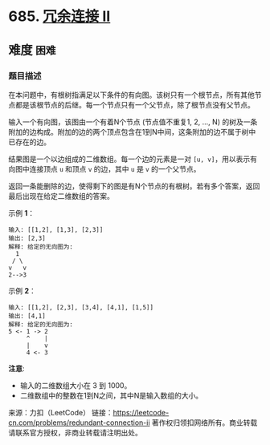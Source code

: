# 685. [冗余连接 II](https://leetcode-cn.com/problems/redundant-connection-ii/)  
<font size=5> 难度 `困难` </font>
---

### 题目描述

在本问题中，有根树指满足以下条件的有向图。该树只有一个根节点，所有其他节点都是该根节点的后继。每一个节点只有一个父节点，除了根节点没有父节点。

输入一个有向图，该图由一个有着N个节点 (节点值不重复1, 2, ..., N) 的树及一条附加的边构成。附加的边的两个顶点包含在1到N中间，这条附加的边不属于树中已存在的边。

结果图是一个以边组成的二维数组。每一个边的元素是一对 `[u, v]`，用以表示有向图中连接顶点 `u` 和顶点 `v` 的边，其中 `u` 是 `v` 的一个父节点。

返回一条能删除的边，使得剩下的图是有N个节点的有根树。若有多个答案，返回最后出现在给定二维数组的答案。

示例 **1**：
```
输入: [[1,2], [1,3], [2,3]]
输出: [2,3]
解释: 给定的无向图为:
  1
 / \
v   v
2-->3
```
示例 **2**：
```
输入: [[1,2], [2,3], [3,4], [4,1], [1,5]]
输出: [4,1]
解释: 给定的无向图为:
5 <- 1 -> 2
     ^    |
     |    v
     4 <- 3
```
**注意**:

* 输入的二维数组大小在 3 到 1000。
* 二维数组中的整数在1到N之间，其中N是输入数组的大小。

来源：力扣（LeetCode）
链接：https://leetcode-cn.com/problems/redundant-connection-ii
著作权归领扣网络所有。商业转载请联系官方授权，非商业转载请注明出处。
